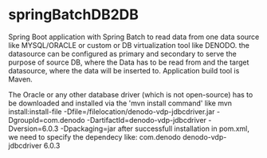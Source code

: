 # springBatchDB2DB

Spring Boot application with Spring Batch to read data from one data source like MYSQL/ORACLE or custom or DB virtualization tool 
like DENODO.
the datasource can be configured as primary and secondary to serve the purpose of source DB, where the Data has to be read from and
the target datasource, where the data will be inserted to.
Application build tool is Maven.

The Oracle or any other database driver (which is not open-source) has to be downloaded and installed via the 
'mvn install command' like
mvn install:install-file -Dfile=/filelocation/denodo-vdp-jdbcdriver.jar -DgroupId=com.denodo -DartifactId=denodo-vdp-jdbcdriver -Dversion=6.0.3 -Dpackaging=jar 
after successfull installation in pom.xml, we need to specify the dependecy like:
<dependency>
			<groupId>com.denodo</groupId>
			<artifactId>denodo-vdp-jdbcdriver</artifactId>
			<version>6.0.3</version>
</dependency>
